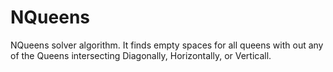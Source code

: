 NQueens
=======

NQueens solver algorithm. It finds empty spaces for all queens with out any of the Queens intersecting Diagonally, Horizontally, or Verticall.
